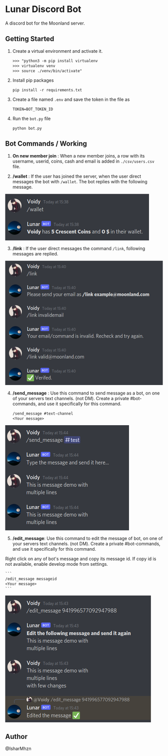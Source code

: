 # Lunar Discord Bot
A discord bot for the Moonland server.

## Getting Started

1. Create a virtual environment and activate it. 
    ```
    >>> "python3 -m pip install virtualenv
    >>> virtualenv venv
    >>> source ./venv/bin/activate"
    ```
2. Install pip packages
    ```
    pip install -r requirements.txt
    ```
3. Create a file named `.env` and save the token in the file as
    ```
    TOKEN=BOT_TOKEN_ID
    ```
4. Run the `bot.py` file
    ```
    python bot.py
    ```

## Bot Commands / Working
1. **On new member join** : When a new member joins, a row with its username, userid, coins, cash and email is added in `./csv/users.csv` file.

2. **/wallet** : If the user has joined the server, when the user direct messages the bot with `/wallet`. The bot replies with the following message.

![Wallet Demo](images/wallet.png)

3. **/link** : If the user direct messages the command `/link`, following messages are replied.

![Link Demo](images/link.png)

4. **/send_message** : Use this command to send message as a bot, on one of your servers text channels. (not DM). Create a private #bot-commands, and use it specifically for this command.

    ```
    /send_message #text-channel
    <Your message>
    ```
![Send Message Demo](images/send-message.png)

5. **/edit_message**: Use this command to edit the message of bot, on one of your servers text channels. (not DM). Create a private #bot-commands, and use it specifically for this command.

Right click on any of bot's message and copy its message id. If copy id is not available, enable develop mode from settings.

    ```
    /edit_message messageid
    <Your message>
    ```

![Edit Message Demo](images/edit-message.png)

## Author
@IsharMhzn
